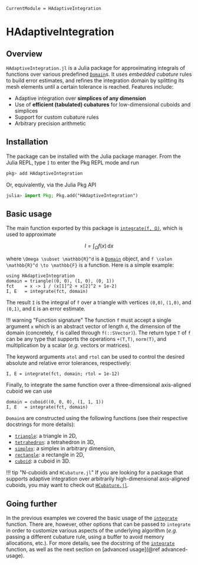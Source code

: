 ```@meta
CurrentModule = HAdaptiveIntegration
```

# HAdaptiveIntegration

## Overview

`HAdaptiveIntegration.jl` is a Julia package for approximating integrals of functions over
various predefined [`Domain`](@ref)s. It uses *embedded cubature* rules to build error
estimates, and refines the integration domain by splitting its mesh elements until a certain
tolerance is reached. Features include:

- Adaptive integration over **simplices of any dimension**
- Use of **efficient (tabulated) cubatures** for low-dimensional cuboids and simplices
- Support for custom cubature rules
- Arbitrary precision arithmetic

## Installation

The package can be installed with the Julia package manager.
From the Julia REPL, type `]` to enter the Pkg REPL mode and run

```julia
pkg> add HAdaptiveIntegration
```

Or, equivalently, via the Julia Pkg API

```julia
julia> import Pkg; Pkg.add("HAdaptiveIntegration")
```

## Basic usage

The main function exported by this package is [`integrate(f, Ω)`](@ref), which is used to
approximate

```math
I = \int_{\Omega} f(x) \, \mathrm{d}x
```

where ``\Omega \subset \mathbb{R}^d`` is a [`Domain`](@ref) object, and
``f \colon \mathbb{R}^d \to \mathbb{F}`` is a function. Here is a simple example:

```@example quickstart
using HAdaptiveIntegration
domain = triangle((0, 0), (1, 0), (0, 1))
fct    = x -> 1 / (x[1]^2 + x[2]^2 + 1e-2)
I, E   = integrate(fct, domain)
```

The result `I` is the integral of `f` over a triangle with vertices `(0,0)`, `(1,0)`, and
`(0,1)`, and `E` is an error estimate.

!!! warning "Function signature"
    The function `f` must accept a single argument `x` which is an abstract vector of length
    `d`, the dimension of the domain (concretely, `f` is called through `f(::SVector)`). The
    return type `T` of `f` can be any type that supports the operations `+(T,T)`, `norm(T)`,
    and multiplication by a scalar (*e.g.* vectors or matrices).

The keyword arguments `atol` and `rtol` can be used to control the desired absolute and
relative error tolerances, respectively:

```@example quickstart
I, E = integrate(fct, domain; rtol = 1e-12)
```

Finally, to integrate the same function over a three-dimensional axis-aligned cuboid we can
use

```@example quickstart
domain = cuboid((0, 0, 0), (1, 1, 1))
I, E   = integrate(fct, domain)
```

`Domain`s are constructed using the following functions (see their respective docstrings for
more details):

- [`triangle`](@ref): a triangle in 2D,
- [`tetrahedron`](@ref): a tetrahedron in 3D,
- [`simplex`](@ref): a simplex in arbitrary dimension,
- [`rectangle`](@ref): a rectangle in 2D,
- [`cuboid`](@ref): a cuboid in 3D.

!!! tip "N-cuboids and `HCubature.jl`"
    If you are looking for a package that supports adaptive integration over arbitrarily
    high-dimensional axis-aligned cuboids, you may want to check out
    [`HCubature.jl`](https://github.com/JuliaMath/HCubature.jl).

## Going further

In the previous examples we covered the basic usage of the [`integrate`](@ref) function.
There are, however, other options that can be passed to `integrate` in order to customize
various aspects of the underlying algorithm (*e.g.* passing a different cubature rule, using
a buffer to avoid memory allocations, etc.). For more details, see the docstring of the
[`integrate`](@ref) function, as well as the next section on
[advanced usage](@ref advanced-usage).
